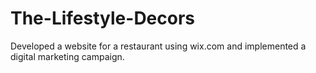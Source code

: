 # The-Lifestyle-Decors
Developed a website for a restaurant using wix.com and implemented a digital marketing campaign.
